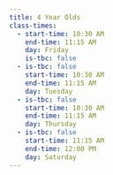```yaml
---
title: 4 Year Olds
class-times:
  - start-time: 10:30 AM
    end-time: 11:15 AM
    day: Friday
    is-tbc: false
  - is-tbc: false
    start-time: 10:30 AM
    end-time: 11:15 AM
    day: Tuesday
  - is-tbc: false
    start-time: 10:30 AM
    end-time: 11:15 AM
    day: Thursday
  - is-tbc: false
    start-time: 11:15 AM
    end-time: 12:00 PM
    day: Saturday
---
```

